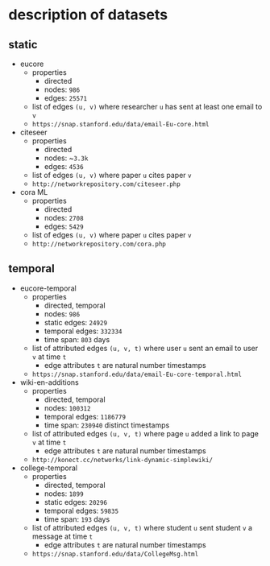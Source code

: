 # description of datasets
## static
- eucore
    - properties
        - directed
        - nodes: `986`
        - edges: `25571`
    - list of edges `(u, v)` where researcher `u` has sent at least one email to `v`
    - `https://snap.stanford.edu/data/email-Eu-core.html`
- citeseer
    - properties
        - directed
        - nodes: ~`3.3k`
        - edges: `4536`
    - list of edges `(u, v)` where paper `u` cites paper `v`
    - `http://networkrepository.com/citeseer.php`
- cora ML
    - properties
        - directed
        - nodes: `2708`
        - edges: `5429`
    - list of edges `(u, v)` where paper `u` cites paper `v`
    - `http://networkrepository.com/cora.php`
## temporal
- eucore-temporal
    - properties
        - directed, temporal
        - nodes: `986`
        - static edges: `24929`
        - temporal edges: `332334`
        - time span: `803` days
    - list of attributed edges `(u, v, t)` where user `u` sent an email to user `v` at time `t`
        - edge attributes `t` are natural number timestamps
    - `https://snap.stanford.edu/data/email-Eu-core-temporal.html`
- wiki-en-additions
    - properties
        - directed, temporal
        - nodes: `100312`
        - temporal edges: `1186779`
        - time span: `230940` distinct timestamps
    - list of attributed edges `(u, v, t)` where page `u` added a link to page `v` at time `t`
        - edge attributes `t` are natural number timestamps
    - `http://konect.cc/networks/link-dynamic-simplewiki/`
- college-temporal
    - properties
        - directed, temporal
        - nodes: `1899`
        - static edges: `20296`
        - temporal edges: `59835`
        - time span: `193` days
    - list of attributed edges `(u, v, t)` where student `u` sent student `v` a message at time `t`
        - edge attributes `t` are natural number timestamps
    - `https://snap.stanford.edu/data/CollegeMsg.html`
